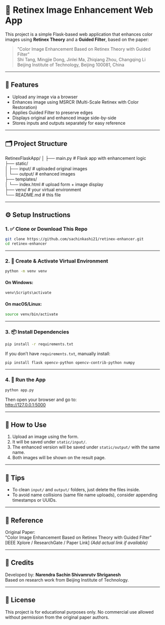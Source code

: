 # 🔆 Retinex Image Enhancement Web App

This project is a simple Flask-based web application that enhances color images using **Retinex Theory** and a **Guided Filter**, based on the paper:

> "Color Image Enhancement Based on Retinex Theory with Guided Filter"  
> Shi Tang, Mingjie Dong, Jinlei Ma, Zhiqiang Zhou, Changqing Li  
> Beijing Institute of Technology, Beijing 100081, China

---

## 📸 Features

- Upload any image via a browser
- Enhances image using MSRCR (Multi-Scale Retinex with Color Restoration)
- Applies Guided Filter to preserve edges
- Displays original and enhanced image side-by-side
- Stores inputs and outputs separately for easy reference

---

## 🗂️ Project Structure

RetinexFlaskApp/
│
├── main.py                   # Flask app with enhancement logic  
├── static/  
│   ├── input/               # uploaded original images  
│   └── output/              # enhanced images  
├── templates/  
│   └── index.html           # upload form + image display  
├── venv/                    # your virtual environment  
└── README.md                # this file  

---

## ⚙️ Setup Instructions

### 1. ✅ Clone or Download This Repo

```bash
git clone https://github.com/sachinkashi21/retinex-enhancer.git
cd retinex-enhancer
```

---

### 2. 🐍 Create & Activate Virtual Environment

```bash
python -m venv venv
```

#### On Windows:
```bash
venv\Scripts\activate
```

#### On macOS/Linux:
```bash
source venv/bin/activate
```

---

### 3. 📦 Install Dependencies

```bash
pip install -r requirements.txt
```

If you don’t have `requirements.txt`, manually install:

```bash
pip install flask opencv-python opencv-contrib-python numpy
```

---

### 4. 🚀 Run the App

```bash
python app.py
```

Then open your browser and go to:  
http://127.0.0.1:5000

---

## 🧪 How to Use

1. Upload an image using the form.  
2. It will be saved under `static/input/`.  
3. The enhanced version will be saved under `static/output/` with the same name.  
4. Both images will be shown on the result page.

---

## 🧹 Tips

- To clean `input/` and `output/` folders, just delete the files inside.
- To avoid name collisions (same file name uploads), consider appending timestamps or UUIDs.

---

## 🧠 Reference

Original Paper:  
"Color Image Enhancement Based on Retinex Theory with Guided Filter"  
[IEEE Xplore / ResearchGate / Paper Link] *(Add actual link if available)*

---

## 💬 Credits

Developed by: **Narendra Sachin Shivamrutv Shriganesh**  
Based on research work from Beijing Institute of Technology.

---

## 📜 License

This project is for educational purposes only. No commercial use allowed without permission from the original paper authors.